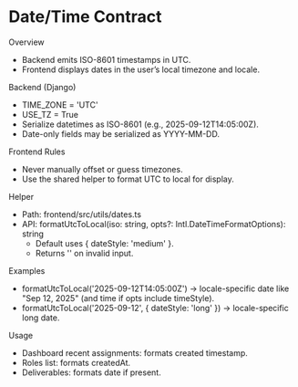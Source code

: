 Date/Time Contract
==================

Overview
- Backend emits ISO-8601 timestamps in UTC.
- Frontend displays dates in the user’s local timezone and locale.

Backend (Django)
- TIME_ZONE = 'UTC'
- USE_TZ = True
- Serialize datetimes as ISO-8601 (e.g., 2025-09-12T14:05:00Z).
- Date-only fields may be serialized as YYYY-MM-DD.

Frontend Rules
- Never manually offset or guess timezones.
- Use the shared helper to format UTC to local for display.

Helper
- Path: frontend/src/utils/dates.ts
- API: formatUtcToLocal(iso: string, opts?: Intl.DateTimeFormatOptions): string
  - Default uses { dateStyle: 'medium' }.
  - Returns '' on invalid input.

Examples
- formatUtcToLocal('2025-09-12T14:05:00Z') -> locale-specific date like "Sep 12, 2025" (and time if opts include timeStyle).
- formatUtcToLocal('2025-09-12', { dateStyle: 'long' }) -> locale-specific long date.

Usage
- Dashboard recent assignments: formats created timestamp.
- Roles list: formats createdAt.
- Deliverables: formats date if present.

